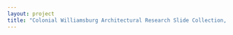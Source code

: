 ```yaml
--- 
layout: project 
title: "Colonial Williamsburg Architectural Research Slide Collection, Phase 1 Digitization" 
---
```



